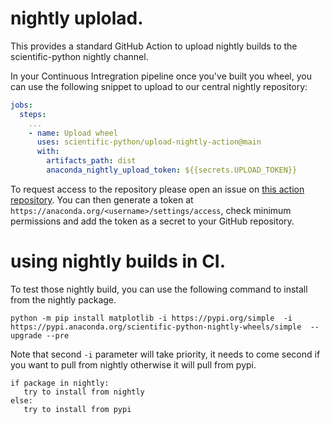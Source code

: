 # nightly uplolad. 


This provides a standard GitHub Action to upload nightly builds to the
scientific-python nightly channel. 

In your Continuous Intregration pipeline once you've built you wheel, you can
use the following snippet to upload to our central nightly repository:


```yml
jobs:
  steps:
    ...
    - name: Upload wheel
      uses: scientific-python/upload-nightly-action@main
      with:
        artifacts_path: dist
        anaconda_nightly_upload_token: ${{secrets.UPLOAD_TOKEN}}
```


To request access to the repository please open an issue on [this action
repository](https://github.com/scientific-python/upload-nightly-action). You can
then generate a token at `https://anaconda.org/<username>/settings/access`, check
minimum permissions and add the token as a secret to your GitHub repository.


# using nightly builds in CI. 

To test those nightly build, you can use the following command to install from
the nightly package. 

```
python -m pip install matplotlib -i https://pypi.org/simple  -i https://pypi.anaconda.org/scientific-python-nightly-wheels/simple  --upgrade --pre
```

Note that second `-i` parameter will take priority, it needs to come second if
you want to pull from nightly otherwise it will pull from pypi. 

```
if package in nightly:
   try to install from nightly
else:
   try to install from pypi
```
